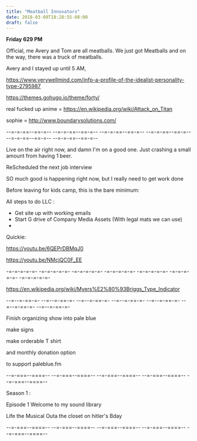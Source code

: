 ```yaml
---
title: "Meatball Innovators"
date: 2018-03-09T18:28:55-08:00
draft: false
---
```


**Friday 629 PM**

Official, me Avery and Tom are all meatballs. We just got Meatballs and on the way, there was a truck of meatballs.

Avery and I stayed up until 5 AM,


https://www.verywellmind.com/infp-a-profile-of-the-idealist-personality-type-2795987


https://themes.gohugo.io/theme/forty/



real fucked up anime = https://en.wikipedia.org/wiki/Attack_on_Titan

sophie =
http://www.boundarysolutions.com/

--=-=-==--==-=-- --=-=-==--==-=-- --=-=-==--==-=-- --=-=-==--==-=-- --=-=-==--==-=-- --=-=-==--==-=--


Live on the air right now, and damn I'm on a good one. Just crashing a small amount from having 1 beer.

ReScheduled the next job interview  


SO much good is happening right now, but I really need to get work done


Before leaving for kids camp, this is the bare minimum:

All steps to do LLC :
  - Get site up with working emails
  - Start G drive of Company Media Assets (With legal mats we can use)
  -

Quickie:



https://youtu.be/6QEPrDBMqJ0



https://youtu.be/NMcjQC0F_EE


-=-=-=-=-=- -=-=-=-=-=- -=-=-=-=-=- -=-=-=-=-=- -=-=-=-=-=- -=-=-=-=-=- -=-=-=-=-=-


https://en.wikipedia.org/wiki/Myers%E2%80%93Briggs_Type_Indicator


--=--=-==-=- --=--=-==-=- --=--=-==-=- --=--=-==-=- --=--=-==-=- --=--=-==-=- --=--=-==-=-



Finish organizing show into pale blue

make signs

make orderable T shirt

and monthly donation option

to support paleblue.fm

--=-===--====-- --=-===--====-- --=-===--====-- --=-===--====-- --=-===--====--

Season 1 :

Episode 1
  Welcome to my sound library

Life the Musical
  Outa the closet on hitler's Bday

--=-===--====-- --=-===--====-- --=-===--====-- --=-===--====-- --=-===--====--
